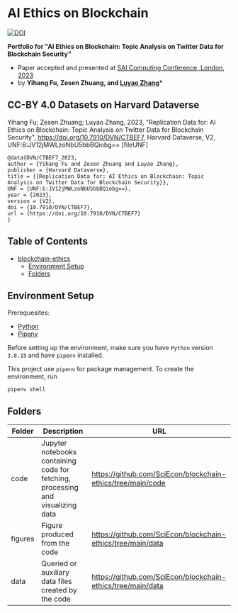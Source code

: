 # AI Ethics on Blockchain

[![DOI](https://zenodo.org/badge/569298752.svg)](https://zenodo.org/badge/latestdoi/569298752)

**Portfolio for "AI Ethics on Blockchain: Topic Analysis on Twitter Data for Blockchain Security"**

- Paper accepted and presented at [SAI Computing Conference, London, 2023](https://saiconference.com/Computing)
- by **Yihang Fu, Zesen Zhuang, and [Luyao Zhang](http://scholars.duke.edu/person/luyao.zhang)\***

## CC-BY 4.0 Datasets on Harvard Dataverse
Yihang Fu; Zesen Zhuang; Luyao Zhang, 2023, "Replication Data for: AI Ethics on Blockchain: Topic Analysis on Twitter Data for Blockchain Security", https://doi.org/10.7910/DVN/CTBEF7, Harvard Dataverse, V2, UNF:6:JV12jMWLzoNbU5bbBQiobg== [fileUNF]
```
@data{DVN/CTBEF7_2023,
author = {Yihang Fu and Zesen Zhuang and Luyao Zhang},
publisher = {Harvard Dataverse},
title = {{Replication Data for: AI Ethics on Blockchain: Topic Analysis on Twitter Data for Blockchain Security}},
UNF = {UNF:6:JV12jMWLzoNbU5bbBQiobg==},
year = {2023},
version = {V2},
doi = {10.7910/DVN/CTBEF7},
url = {https://doi.org/10.7910/DVN/CTBEF7}
}
```

## Table of Contents
- [blockchain-ethics](#blockchain-ethics)
  - [Environment Setup](#environment-setup)
  - [Folders](#folders)

## Environment Setup

Prerequesites:

- [Python](https://www.python.org/downloads/)
- [Pipenv](https://pipenv.pypa.io/en/latest/)

Before setting up the environment, make sure you have `Python` version `3.8.15` and have `pipenv` installed.

This project use `pipenv` for package management. To create the environment, run

```shell
pipenv shell
```

## Folders

| Folder  | Description                                                                     | URL |
| ------- | ------------------------------------------------------------------------------- | ---|
| code    | Jupyter notebooks containing code for fetching, processing and visualizing data |https://github.com/SciEcon/blockchain-ethics/tree/main/code|
| figures | Figure produced from the code                                                   |https://github.com/SciEcon/blockchain-ethics/tree/main/data|
| data    | Queried or auxiliary data files created by the code                             |https://github.com/SciEcon/blockchain-ethics/tree/main/data|
